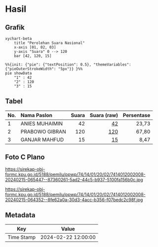 # Hasil

## Grafik

```mermaid
xychart-beta
    title "Perolehan Suara Nasional"
    x-axis [01, 02, 03]
    y-axis "Suara" 0 --> 120
    bar [42, 120, 15]
```

```mermaid
%%{init: {"pie": {"textPosition": 0.5}, "themeVariables": {"pieOuterStrokeWidth": "5px"}} }%%
pie showData
    "1" : 42
    "2" : 120
    "3" : 15
```

## Tabel

| No. | Nama Paslon    | Suara | Suara (raw) | Persentase |
|:--- |:-------------- | -----:| -----------:| ----------:|
| 1   | ANIES MUHAIMIN | 42    | [42][p-1]   | 23,73      |
| 2   | PRABOWO GIBRAN | 120   | [120][p-2]  | 67,80      |
| 3   | GANJAR MAHFUD  | 15    | [15][p-3]   | 8,47       |


[p-1]: https://github.com/gigit-pemilu/pemilu-2024/blob/main/pilpres/hitung-suara/sub/74-sulawesi-tenggara/sub/14-buton-tengah/sub/01-lakudo/sub/2002-lolibu/sub/008-tps/sub/paslon-1.txt
[p-2]: https://github.com/gigit-pemilu/pemilu-2024/blob/main/pilpres/hitung-suara/sub/74-sulawesi-tenggara/sub/14-buton-tengah/sub/01-lakudo/sub/2002-lolibu/sub/008-tps/sub/paslon-2.txt
[p-3]: https://github.com/gigit-pemilu/pemilu-2024/blob/main/pilpres/hitung-suara/sub/74-sulawesi-tenggara/sub/14-buton-tengah/sub/01-lakudo/sub/2002-lolibu/sub/008-tps/sub/paslon-3.txt

## Foto C Plano

https://sirekap-obj-formc.kpu.go.id/5188/pemilu/ppwp/74/14/01/20/02/7414012002008-20240215-065447--87360261-5ad2-44c5-b937-5100fa156b0c.jpg

https://sirekap-obj-formc.kpu.go.id/5188/pemilu/ppwp/74/14/01/20/02/7414012002008-20240215-064352--8fe62a0a-30d3-4acc-b356-f07bedc2c98f.jpg


## Metadata

| Key        | Value               |
| ---------- | ------------------- |
| Time Stamp | 2024-02-22 12:00:00 |



